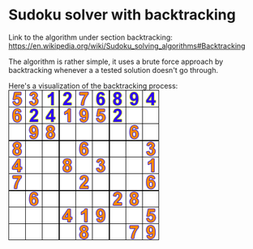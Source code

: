# Sudoku solver with backtracking
Link to the algorithm under section backtracking: https://en.wikipedia.org/wiki/Sudoku_solving_algorithms#Backtracking

The algorithm is rather simple, it uses a brute force approach by backtracking whenever a a tested solution 
doesn't go through. 

Here's a visualization of the backtracking process:
![Sudoku backtracking visualization](backtracking.gif)